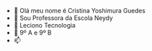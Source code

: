 - 👋 Olá meu nome é Cristina Yoshimura Guedes
- 👀 Sou Professora  da Escola Neydy
- 🌱 Leciono Tecnologia 
- 💞️ 9º A e 9º B 
- 📫 
<!---
ProfessoraCrisY/ProfessoraCrisY is a ✨ special ✨ repository because its `README.md` (this file) appears on your GitHub profile.
You can click the Preview link to take a look at your changes.
--->
